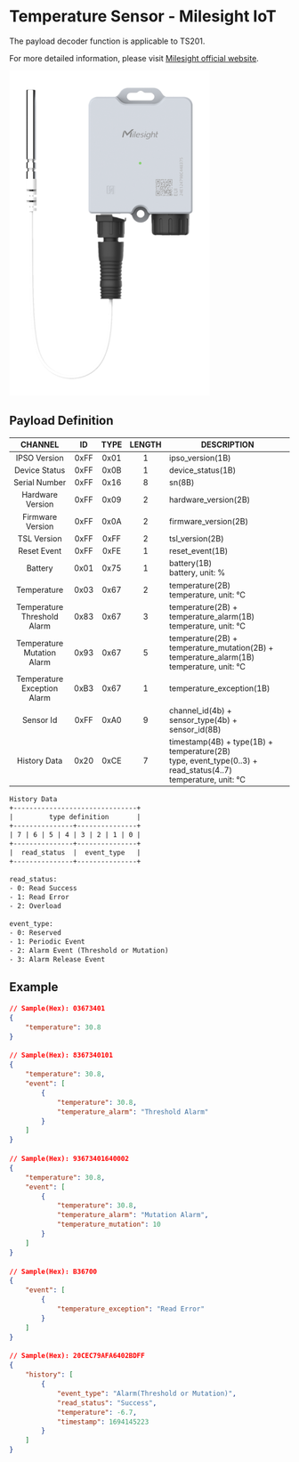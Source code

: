 # Temperature Sensor - Milesight IoT

The payload decoder function is applicable to TS201.

For more detailed information, please visit [Milesight official website](https://www.milesight-iot.com).

![TS201](TS201.png)

## Payload Definition

|           CHANNEL           |  ID  | TYPE | LENGTH | DESCRIPTION                                                                                                           |
| :-------------------------: | :--: | :--: | :----: | --------------------------------------------------------------------------------------------------------------------- |
|        IPSO Version        | 0xFF | 0x01 |   1   | ipso_version(1B)                                                                                                      |
|        Device Status        | 0xFF | 0x0B |   1   | device_status(1B)                                                                                                     |
|        Serial Number        | 0xFF | 0x16 |   8   | sn(8B)                                                                                                                |
|      Hardware Version      | 0xFF | 0x09 |   2   | hardware_version(2B)                                                                                                  |
|      Firmware Version      | 0xFF | 0x0A |   2   | firmware_version(2B)                                                                                                  |
|         TSL Version         | 0xFF | 0xFF |   2   | tsl_version(2B)                                                                                                       |
|         Reset Event         | 0xFF | 0xFE |   1   | reset_event(1B)                                                                                                       |
|           Battery           | 0x01 | 0x75 |   1   | battery(1B)<br />battery, unit: %                                                                                     |
|         Temperature         | 0x03 | 0x67 |   2   | temperature(2B)<br />temperature, unit: ℃                                                                            |
| Temperature Threshold Alarm | 0x83 | 0x67 |   3   | temperature(2B) + temperature_alarm(1B)<br />temperature, unit: ℃                                                    |
| Temperature Mutation Alarm | 0x93 | 0x67 |   5   | temperature(2B) + temperature_mutation(2B) + temperature_alarm(1B)<br />temperature, unit: ℃                         |
| Temperature Exception Alarm | 0xB3 | 0x67 |   1   | temperature_exception(1B)                                                                                             |
|          Sensor Id          | 0xFF | 0xA0 |   9   | channel_id(4b) + sensor_type(4b) + sensor_id(8B)                                                                      |
|        History Data        | 0x20 | 0xCE |   7   | timestamp(4B) + type(1B) + temperature(2B)<br />type, event_type(0..3) + read_status(4..7)<br />temperature, unit: ℃ |

```
History Data
+-------------------------------+
|         type definition       |
+---------------+---------------+
| 7 | 6 | 5 | 4 | 3 | 2 | 1 | 0 |
+---------------+---------------+
|  read_status  |  event_type   |
+---------------+---------------+

read_status:
- 0: Read Success
- 1: Read Error
- 2: Overload

event_type:
- 0: Reserved
- 1: Periodic Event
- 2: Alarm Event (Threshold or Mutation)
- 3: Alarm Release Event
```

## Example

```json
// Sample(Hex): 03673401
{
    "temperature": 30.8
}

// Sample(Hex): 8367340101
{
    "temperature": 30.8,
    "event": [
        {
            "temperature": 30.8,
            "temperature_alarm": "Threshold Alarm"
        }
    ]
}

// Sample(Hex): 93673401640002
{
    "temperature": 30.8,
    "event": [
        {
            "temperature": 30.8,
            "temperature_alarm": "Mutation Alarm",
            "temperature_mutation": 10
        }
    ]
}

// Sample(Hex): B36700
{
    "event": [
        {
            "temperature_exception": "Read Error"
        }
    ]
}

// Sample(Hex): 20CEC79AFA6402BDFF
{
    "history": [
        {
            "event_type": "Alarm(Threshold or Mutation)",
            "read_status": "Success",
            "temperature": -6.7,
            "timestamp": 1694145223
        }
    ]
}
```

